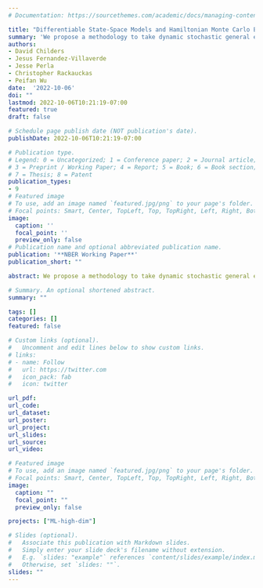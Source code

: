 ```yaml
---
# Documentation: https://sourcethemes.com/academic/docs/managing-content/

title: "Differentiable State-Space Models and Hamiltonian Monte Carlo Estimation"
summary: 'We propose a methodology to take dynamic stochastic general equilibrium (DSGE) models to the data based on the combination of differentiable state-space models and the Hamiltonian Monte Carlo (HMC) sampler.'
authors:
- David Childers
- Jesus Fernandez-Villaverde
- Jesse Perla
- Christopher Rackauckas
- Peifan Wu 
date:  '2022-10-06'
doi: ""
lastmod: 2022-10-06T10:21:19-07:00
featured: true
draft: false

# Schedule page publish date (NOT publication's date).
publishDate: 2022-10-06T10:21:19-07:00

# Publication type.
# Legend: 0 = Uncategorized; 1 = Conference paper; 2 = Journal article;
# 3 = Preprint / Working Paper; 4 = Report; 5 = Book; 6 = Book section;
# 7 = Thesis; 8 = Patent
publication_types:
- 9
# Featured image
# To use, add an image named `featured.jpg/png` to your page's folder.
# Focal points: Smart, Center, TopLeft, Top, TopRight, Left, Right, BottomLeft, Bottom, BottomRight.
image:
  caption: ''
  focal_point: ''
  preview_only: false
# Publication name and optional abbreviated publication name.
publication: '**NBER Working Paper**'
publication_short: ""

abstract: We propose a methodology to take dynamic stochastic general equilibrium (DSGE) models to the data based on the combination of differentiable state-space models and the Hamiltonian Monte Carlo (HMC) sampler. First, we introduce a method for implicit automatic differentiation of perturbation solutions of DSGE models with respect to the model's parameters. We can use the resulting output for various tasks requiring gradients, such as building an HMC sampler, to estimate first- and second-order approximations of DSGE models. The availability of derivatives also enables a general filter-free method to estimate nonlinear, non-Gaussian DSGE models by sampling the joint likelihood of parameters and latent states. We show that the gradient-based joint likelihood sampling approach is superior in efficiency and robustness to standard Metropolis-Hastings samplers by estimating a canonical real business cycle model, a real small open economy model, and a medium-scale New Keynesian DSGE model.

# Summary. An optional shortened abstract.
summary: ""

tags: []
categories: []
featured: false

# Custom links (optional).
#   Uncomment and edit lines below to show custom links.
# links:
# - name: Follow
#   url: https://twitter.com
#   icon_pack: fab
#   icon: twitter

url_pdf:
url_code:
url_dataset:
url_poster:
url_project:
url_slides:
url_source:
url_video:

# Featured image
# To use, add an image named `featured.jpg/png` to your page's folder. 
# Focal points: Smart, Center, TopLeft, Top, TopRight, Left, Right, BottomLeft, Bottom, BottomRight.
image:
  caption: ""
  focal_point: ""
  preview_only: false

projects: ["ML-high-dim"]

# Slides (optional).
#   Associate this publication with Markdown slides.
#   Simply enter your slide deck's filename without extension.
#   E.g. `slides: "example"` references `content/slides/example/index.md`.
#   Otherwise, set `slides: ""`.
slides: ""
---
```

